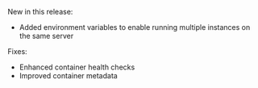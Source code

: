 New in this release:
* Added environment variables to enable running multiple instances on the same server

Fixes:
* Enhanced container health checks
* Improved container metadata

